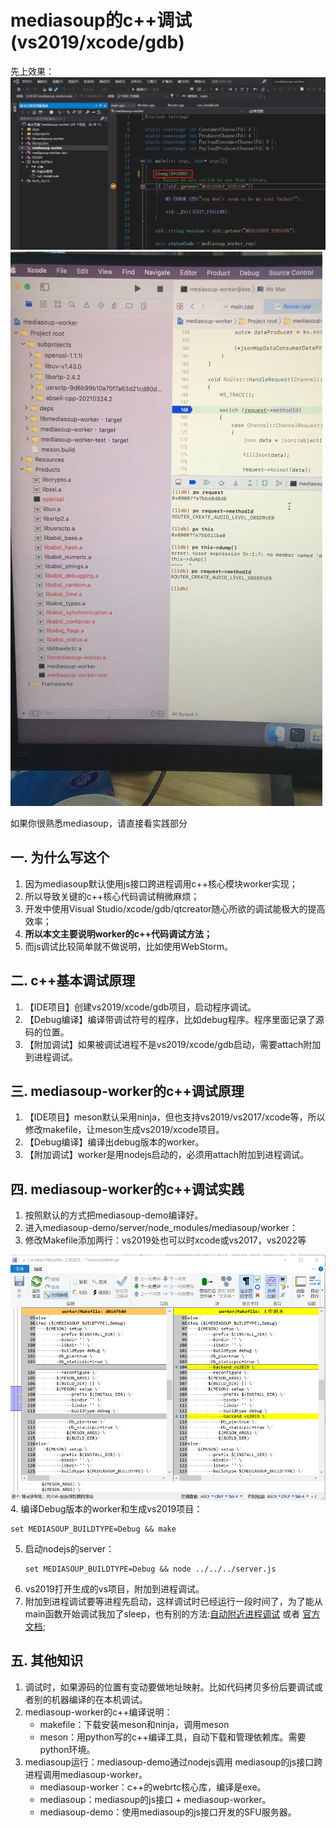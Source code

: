 # mediasoup的c++调试(vs2019/xcode/gdb)
先上效果：
![](images/264001c7.png)
![](images/5f4892dd.png)

如果你很熟悉mediasoup，请直接看实践部分

## 一. 为什么写这个
1. 因为mediasoup默认使用js接口跨进程调用c++核心模块worker实现；
2. 所以导致关键的c++核心代码调试稍微麻烦；
3. 开发中使用Visual Studio/xcode/gdb/qtcreator随心所欲的调试能极大的提高效率；
4. **所以本文主要说明worker的c++代码调试方法；**
5. 而js调试比较简单就不做说明，比如使用WebStorm。

## 二. c++基本调试原理
1. 【IDE项目】创建vs2019/xcode/gdb项目，启动程序调试。
2. 【Debug编译】编译带调试符号的程序，比如debug程序。程序里面记录了源码的位置。
3. 【附加调试】如果被调试进程不是vs2019/xcode/gdb启动，需要attach附加到进程调试。

## 三. mediasoup-worker的c++调试原理
1. 【IDE项目】meson默认采用ninja，但也支持vs2019/vs2017/xcode等，所以修改makefile，让meson生成vs2019/xcode项目。
2. 【Debug编译】编译出debug版本的worker。
3. 【附加调试】worker是用nodejs启动的，必须用attach附加到进程调试。
 
## 四. mediasoup-worker的c++调试实践
1. 按照默认的方式把mediasoup-demo编译好。
2. 进入mediasoup-demo/server/node_modules/mediasoup/worker：
3. 修改Makefile添加两行：vs2019处也可以时xcode或vs2017，vs2022等

![](images/7da5d734.png)
4. 编译Debug版本的worker和生成vs2019项目：
   ```
   set MEDIASOUP_BUILDTYPE=Debug && make
   ```
5. 启动nodejs的server：
   ```
   set MEDIASOUP_BUILDTYPE=Debug && node ../../../server.js
   ```
6. vs2019打开生成的vs项目，附加到进程调试。
7. 附加到进程调试要等进程先启动，这样调试时已经运行一段时间了，为了能从main函数开始调试我加了sleep，也有别的方法:[自动附近进程调试](https://tech.powereasy.net/cpzsk/wzfwqwlaq/content_22337?SessionVerify=aaac10bc-b0da-46bf-a9bd-8e268f7622b8) 或者 [官方文档](https://docs.microsoft.com/zh-cn/previous-versions/visualstudio/visual-studio-2010/a329t4ed(v=vs.100)?redirectedfrom=MSDN);

## 五. 其他知识
1. 调试时，如果源码的位置有变动要做地址映射。比如代码拷贝多份后要调试或者别的机器编译的在本机调试。
2. mediasoup-worker的c++编译说明：
    - makefile：下载安装meson和ninja，调用meson
    - meson：用python写的c++编译工具，自动下载和管理依赖库。需要python环境。
3. mediasoup运行：mediasoup-demo通过nodejs调用 mediasoup的js接口跨进程调用mediasoup-worker。
    - mediasoup-worker：c++的webrtc核心库，编译是exe。
    - mediasoup：mediasoup的js接口 + mediasoup-worker。
    - mediasoup-demo：使用mediasoup的js接口开发的SFU服务器。
